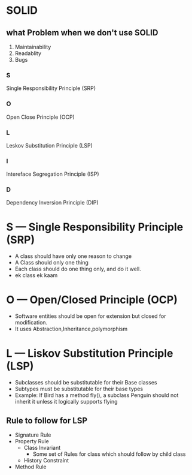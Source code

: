 # SOLID
## what Problem when we don't use SOLID 
1. Maintainability
2. Readablity
3. Bugs

### S
Single Responsibility Principle (SRP)

### O
Open Close Principle (OCP)

### L
Leskov Substitution Principle (LSP)

### I
Intereface Segregation Principle (ISP)

### D
Dependency Inversion Principle (DIP)

# S — Single Responsibility Principle (SRP)
- A class should have only one reason to change
- A Class should only one thing
- Each class should do one thing only, and do it well.
- ek class ek kaam


# O — Open/Closed Principle (OCP)
- Software entities should be open for extension but closed for modification.
- It uses Abstraction,Inheritance,polymorphism

# L — Liskov Substitution Principle (LSP)
- Subclasses should be substitutable  for their Base classes
- Subtypes must be substitutable for their base types
- Example: If Bird has a method fly(), a subclass Penguin should not inherit it unless it logically supports flying

## Rule to follow for LSP
- Signature Rule
- Property Rule
    - Class Invariant
        - Some set of Rules for class which should follow by child class
    - History Constraint
- Method Rule



